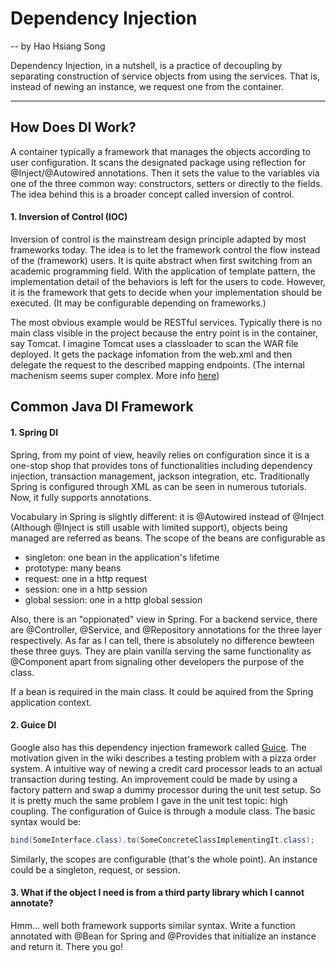 # Dependency Injection
 -- by Hao Hsiang Song

Dependency Injection, in a nutshell, is a practice of decoupling by separating construction of service objects from using the services. That is, instead of newing an instance, we request one from the container.

---

## How Does DI Work?
A container typically a framework that manages the objects according to user configuration. It scans the designated package using reflection for @Inject/@Autowired annotations. Then it sets the value to the variables via one of the three common way: constructors, setters or directly to the fields. 
The idea behind this is a broader concept called inversion of control.

#### 1. Inversion of Control (IOC)
Inversion of control is the mainstream design principle adapted by most frameworks today. The idea is to let the framework control the flow instead of the (framework) users. It is quite abstract when first switching from an academic programming field.
With the application of template pattern, the implementation detail of the behaviors is left for the users to code. However, it is the framework that gets to decide when your implementation should be executed. (It may be configurable depending on frameworks.)

The most obvious example would be RESTful services. Typically there is no main class visible in the project because the entry point is in the container, say Tomcat. I imagine Tomcat uses a classloader to scan the WAR file deployed. It gets the package infomation from the web.xml and then delegate the request to the described mapping endpoints. (The internal machenism seems super complex. More info [here](https://www.quora.com/How-does-Apache-Tomcat-work-internally))

## Common Java DI Framework

#### 1. Spring DI
Spring, from my point of view, heavily relies on configuration since it is a one-stop shop that provides tons of functionalities including dependency injection, transaction management, jackson integration, etc. Traditionally Spring is configured through XML as can be seen in numerous tutorials. Now, it fully supports annotations. 

Vocabulary in Spring is slightly different: it is @Autowired instead of @Inject (Although @Inject is still usable with limited support), objects being managed are referred as beans. The scope of the beans are configurable as 
- singleton: one bean in the application's lifetime
- prototype: many beans
- request: one in a http request
- session: one in a http session
- global session: one in a http global session

Also, there is an "oppionated" view in Spring. For a backend service, there are @Controller, @Service, and @Repository annotations for the three layer respectively. As far as I can tell, there is absolutely no difference bewteen these three guys. They are plain vanilla serving the same functionality as @Component apart from signaling other developers the purpose of the class. 

If a bean is required in the main class. It could be aquired from the Spring application context.

#### 2. Guice DI
Google also has this dependency injection framework called [Guice](https://github.com/google/guice). The motivation given in the wiki describes a testing problem with a pizza order system. A intuitive way of newing a credit card processor leads to an actual transaction during testing. An improvement could be made by using a factory pattern and swap a dummy processor during the unit test setup. So it is pretty much the same problem I gave in the unit test topic: high coupling. 
The configuration of Guice is through a module class. The basic syntax would be:
```java
bind(SomeInterface.class).to(SomeConcreteClassImplementingIt.class);
```
Similarly, the scopes are configurable (that's the whole point). An instance could be a singleton, request, or session.

#### 3. What if the object I need is from a third party library which I cannot annotate?
Hmm... well both framework supports similar syntax. Write a function annotated with @Bean for Spring and @Provides that initialize an instance and return it. There you go!



